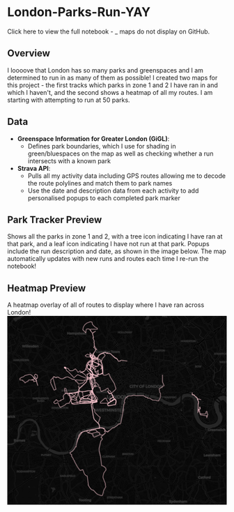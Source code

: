 # London-Parks-Run-YAY
Click here to view the full notebook - _ maps do not display on GitHub.

## Overview
I loooove that London has so many parks and greenspaces and I am determined to run in as many of them as possible! I created two maps for this project - the first tracks which parks in zone 1 and 2 I have ran in and which I haven't, and the second shows a heatmap of all my routes. I am starting with attempting to run at 50 parks.

## Data
- **Greenspace Information for Greater London (GiGL)**:
  - Defines park boundaries, which I use for shading in green/bluespaces on the map as well as checking whether a run intersects with a known park
- **Strava API**:
  - Pulls all my activity data including GPS routes allowing me to decode the route polylines and match them to park names
  - Use the date and description data from each activity to add personalised popups to each completed park marker

## Park Tracker Preview
Shows all the parks in zone 1 and 2, with a tree icon indicating I have ran at that park, and a leaf icon indicating I have not run at that park. Popups include the run description and date, as shown in the image below. The map automatically updates with new runs and routes each time I re-run the notebook!

## Heatmap Preview
A heatmap overlay of all of routes to display where I have ran across London!
![Heatmap](heatmap_preview.png)
